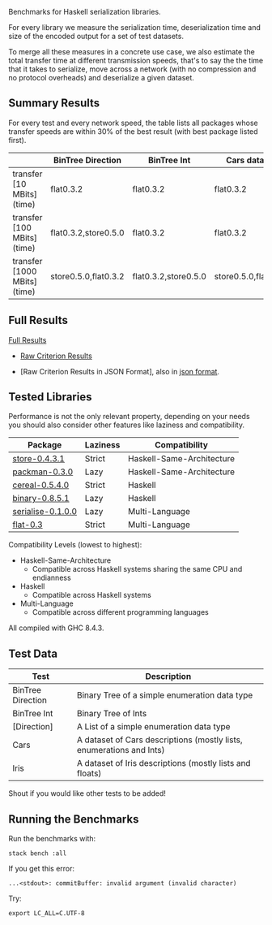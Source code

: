 Benchmarks for Haskell serialization libraries.

For every library we measure the serialization time, deserialization time and size of the encoded output for a set of test datasets.

To merge all these measures in a concrete use case, we also estimate the total transfer time at different transmission speeds, that's to say the the time that it takes to serialize, move across a network (with no compression and no protocol overheads) and deserialize a given dataset.      

## Summary Results

For every test and every network speed, the table lists all packages whose transfer speeds are within 30% of the best result (with best package listed first).


||BinTree Direction|BinTree Int|Cars dataset|Iris dataset|[Direction]|
| ---| ---| ---| ---| ---| ---|
|transfer [10 MBits] (time)|flat0.3.2|flat0.3.2|flat0.3.2|flat0.3.2,store0.5.0,packman0.5.0,cereal0.5.7.0,serialise0.2.0.0|flat0.3.2|
|transfer [100 MBits] (time)|flat0.3.2,store0.5.0|flat0.3.2|flat0.3.2|store0.5.0,flat0.3.2|store0.5.0,flat0.3.2,cereal0.5.7.0|
|transfer [1000 MBits] (time)|store0.5.0,flat0.3.2|flat0.3.2,store0.5.0|store0.5.0,flat0.3.2|store0.5.0|store0.5.0,flat0.3.2|


## Full Results

[Full Results](https://rawgit.com/haskell-perf/serialization/master/report.md)

* [Raw Criterion Results](https://rawgit.com/haskell-perf/serialization/master/report.html)

* [Raw Criterion Results in JSON Format], also in [json format](https://raw.githubusercontent.com/haskell-perf/serialization/master/report.json).


## Tested Libraries

Performance is not the only relevant property, depending on your needs you should also consider other features like laziness and compatibility.

| Package                                                            | Laziness | Compatibility             |
| ---                                                                | ---      | ---                       |
| [store-0.4.3.1](https://hackage.haskell.org/package/store)         | Strict   | Haskell-Same-Architecture |
| [packman-0.3.0](http://hackage.haskell.org/package/packman)        | Lazy     | Haskell-Same-Architecture |
| [cereal-0.5.4.0](http://hackage.haskell.org/package/cereal)        | Strict   | Haskell                   |
| [binary-0.8.5.1](http://hackage.haskell.org/package/binary)        | Lazy     | Haskell                   |
| [serialise-0.1.0.0](https://hackage.haskell.org/package/serialise) | Lazy     | Multi-Language            |
| [flat-0.3](https://github.com/tittoassini/flat)                    | Strict   | Multi-Language            |


Compatibility Levels (lowest to highest):
* Haskell-Same-Architecture
  - Compatible across Haskell systems sharing the same CPU and endianness
* Haskell
  - Compatible across Haskell systems
* Multi-Language
  - Compatible across different programming languages

All compiled with GHC 8.4.3.

## Test Data

| Test              | Description                                                          |
| ---               | ---                                                                  |
| BinTree Direction | Binary Tree of a simple enumeration data type                        |
| BinTree Int       | Binary Tree of Ints                                                  |
| [Direction]       | A List of a simple enumeration data type                             |
| Cars              | A dataset of Cars descriptions (mostly lists, enumerations and Ints) |
| Iris              | A dataset of Iris descriptions (mostly lists and floats)             |

Shout if you would like other tests to be added!

## Running the Benchmarks

Run the benchmarks with:

`stack bench :all`

If you get this error:

`...<stdout>: commitBuffer: invalid argument (invalid character)`

Try:

`export LC_ALL=C.UTF-8`









